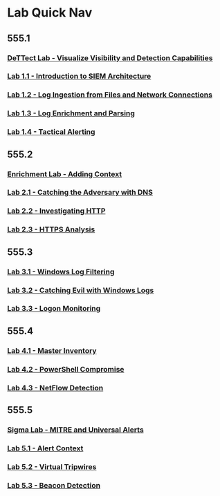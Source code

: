 # Lab Quick Nav

## 555.1

### [DeTTect Lab - Visualize Visibility and Detection Capabilities](Labs/555_1/Dettect/dettect.md)

### [Lab 1.1 - Introduction to SIEM Architecture](555_1/1/sec555.1.1.md)

### [Lab 1.2 - Log Ingestion from Files and Network Connections](555_1/2/sec555.1.2.md)

### [Lab 1.3 - Log Enrichment and Parsing](555_1/3/sec555.1.3.md)

### [Lab 1.4 - Tactical Alerting](555_1/4/sec555.1.4.md)

## 555.2

### [Enrichment Lab - Adding Context](555_2/enrich/enrich.md)

### [Lab 2.1 - Catching the Adversary with DNS](555_2/1/sec555.2.1.md)

### [Lab 2.2 - Investigating HTTP](555_2/2/sec555.2.2.md)

### [Lab 2.3 - HTTPS Analysis](555_2/3/sec555.2.3.md)

## 555.3

### [Lab 3.1 - Windows Log Filtering](555_3/1/sec555.3.1.md)

### [Lab 3.2 - Catching Evil with Windows Logs](555_3/2/sec555.3.2.md)

### [Lab 3.3 - Logon Monitoring](555_3/3/sec555.3.3.md)

## 555.4

### [Lab 4.1 - Master Inventory](555_4/1/sec555.4.1.md)

### [Lab 4.2 - PowerShell Compromise](555_4/2/sec555.4.2.md)

### [Lab 4.3 - NetFlow Detection](555_4/3/sec555.4.3.md)

## 555.5

### [Sigma Lab - MITRE and Universal Alerts](555_5/sigma/sigma.md)

### [Lab 5.1 - Alert Context](555_5/1/sec555.5.1.md)

### [Lab 5.2 - Virtual Tripwires](555_5/2/sec555.5.2.md)

### [Lab 5.3 - Beacon Detection](555_5/3/sec555.5.3.md)